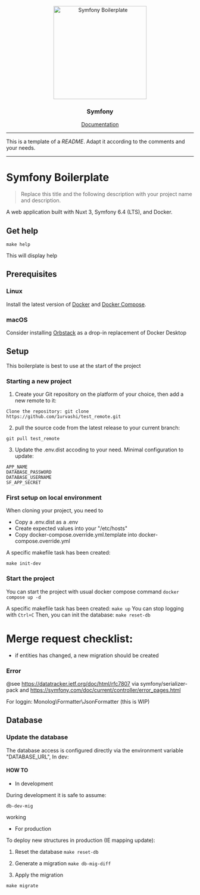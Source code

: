 <p align="center">
    <img src="https://media.githubusercontent.com/media/thecodingmachine/symfony-boilerplate/v2/docs/logo_boilerplate.svg" alt="Symfony Boilerplate" width="250" height="250" />
</p>
<h3 align="center">Symfony</h3>
<p align="center"><a href="https://github.com/1urvashi/test_remote">Documentation</a></p>


---

This is a template of a *README*. Adapt it according to the comments and your needs.

---

# Symfony Boilerplate

> Replace this title and the following description with your project name and description.

A web application built with Nuxt 3, Symfony 6.4 (LTS), and Docker.

## Get help

```
make help
```
This will display help

## Prerequisites

### Linux

Install the latest version of [Docker](https://docs.docker.com/install/) and
[Docker Compose](https://docs.docker.com/compose/install/).

### macOS

Consider installing [Orbstack](https://orbstack.dev/) as a drop-in replacement of Docker Desktop

## Setup

This boilerplate is best to use at the start of the project

### Starting a new project

1. Create your Git repository on the platform of your choice, then add a new remote to it:

```
Clone the repository: git clone https://github.com/1urvashi/test_remote.git
```

2. pull the source code from the latest release to your current branch:

```
git pull test_remote
```

3. Update the .env.dist accoding to your need. Minimal configuration to update:

```
APP_NAME
DATABASE_PASSWORD
DATABASE_USERNAME
SF_APP_SECRET
```

### First setup on local environment

When cloning your project, you need to 

- Copy a .env.dist as a .env
- Create expected values into your "/etc/hosts"
- Copy docker-compose.override.yml.template into docker-compose.override.yml

A specific makefile task has been created:

```
make init-dev
```

### Start the project

You can start the project with usual docker compose command `docker compose up -d`


A specific makefile task has been created: `make up`
You can stop logging with `Ctrl+C`
Then, you can init the database: `make reset-db`


# Merge request checklist:

- if entities has changed, a new migration should be created

### Error

@see https://datatracker.ietf.org/doc/html/rfc7807 via  symfony/serializer-pack and https://symfony.com/doc/current/controller/error_pages.html

For loggin:  Monolog\Formatter\JsonFormatter (this is WIP)
## Database

### Update the database
The database access is configured directly via the environment variable "DATABASE_URL", In dev:

#### HOW TO

- In development

During development it is safe to assume:

```
db-dev-mig
```

working

- For production

To deploy new structures in production (IE mapping update):
1. Reset the database `make reset-db`
2. Generate a migration `make db-mig-diff`

3. Apply the migration

```
make migrate
```
